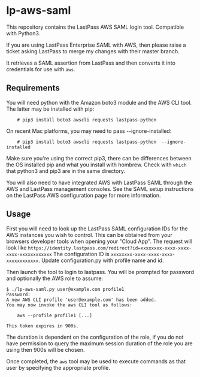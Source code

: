 # lp-aws-saml

This repository contains the LastPass AWS SAML login tool. Compatible with Python3.

If you are using LastPass Enterprise SAML with AWS, then please raise a ticket asking LastPass to merge my changes with their master branch.

It retrieves a SAML assertion from LastPass and then converts it into credentials for use with ```aws```.

## Requirements

You will need python with the Amazon boto3 module and the AWS CLI tool.
The latter may be installed with pip:
```
    # pip3 install boto3 awscli requests lastpass-python
```
On recent Mac platforms, you may need to pass --ignore-installed:

```
    # pip3 install boto3 awscli requests lastpass-python  --ignore-installed
```

Make sure you're using the correct pip3, there can be differences between the OS installed pip and what you install with hombrew. Check with ```which``` that python3 and pip3 are in the same directory.

You will also need to have integrated AWS with LastPass SAML through the
AWS and LastPass management consoles.  See the SAML setup instructions on the
LastPass AWS configuration page for more information.

## Usage

First you will need to look up the LastPass SAML configuration IDs for the AWS
instances you wish to control.  This can be obtained from your browsers developer tools when opening your "Cloud App".
The request will look like ```https://identity.lastpass.com/redirect?id=xxxxxxxx-xxxx-xxxx-xxxx-xxxxxxxxxxxx```
The configuration ID is ```xxxxxxxx-xxxx-xxxx-xxxx-xxxxxxxxxxxx```.
Update configuration.py with profile name and id.

Then launch the tool to login to lastpass.  You will be prompted for
password and optionally the AWS role to assume:

```
$ ./lp-aws-saml.py user@example.com profile1
Password:
A new AWS CLI profile 'user@example.com' has been added.
You may now invoke the aws CLI tool as follows:

    aws --profile profile1 [...]

This token expires in 900s.
```

The duration is dependent on the configuration of the role, if you do not have permission to query the maximum session duration of the role you are using then 900s will be chosen.

Once completed, the ```aws``` tool may be used to execute commands as that
user by specifying the appropriate profile.

